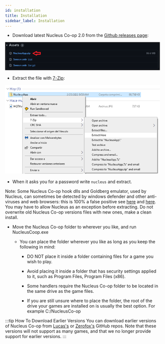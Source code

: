 ```yaml
---
id: installation 
title: Installation 
sidebar_label: Installation
---
```


* Download latest Nucleus Co-op 2.0 from the [Github releases page](https://github.com/SplitScreen-Me/splitscreenme-nucleus/releases):

![alt text](https://github.com/SplitScreen-Me/splitscreenme-www/blob/master/static/img/releases.png?raw=true)

* Extract the file with [7-Zip](https://www.7-zip.org/):

![alt text](https://github.com/SplitScreen-Me/splitscreenme-www/blob/master/static/img/extracthere.png?raw=true)

* When it asks you for a password write `nucleus` and extract.

Note: Some Nucleus Co-op hook dlls and Goldberg emulator, used by Nucleus, can sometimes be detected by windows defender and other anti-viruses and web browsers: this is 100% a false positive see [here](https://www.reddit.com/r/nucleuscoop/comments/g2k8j7/is_there_any_viruses/fnmfhbp/) and [here](https://gitlab.com/Mr_Goldberg/goldberg_emulator/-/issues/118). You may have to allow Nucleus as an exception before extracting. Do not overwrite old Nucleus Co-op versions files with new ones, make a clean install.

* Move the Nucleus Co-op folder to wherever you like, and run NucleusCoop.exe

  * You can place the folder wherever you like as long as you keep the following in mind:

    * DO NOT place it inside a folder containing files for a game you wish to play.

    * Avoid placing it inside a folder that has security settings applied to it, such as Program Files, Program Files (x86).

    * Some handlers require the Nucleus Co-op folder to be located in the same drive as the game files.

    * If you are still unsure where to place the folder, the root of the drive your games are installed on is usually the best option. For example C:/NucleusCo-op

:::tip How To Download Earlier Versions 
You can download earlier versions of Nucleus Co-op from [Lucas's](https://github.com/lucasassislar/nucleuscoop)
or [Zerofox's](https://github.com/ZeroFox5866/nucleuscoop/releases) GitHub repos. Note that these versions will not
support as many games, and that we no longer provide support for earlier versions.
:::
